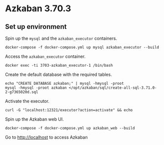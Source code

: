 # Azkaban 3.70.3

## Set up environment
Spin up the `mysql` and the `azkaban_executor` containers.

```
docker-compose -f docker-compose.yml up mysql azkaban_executor --build
```

Access the `azkaban_executor` container.

```
docker exec -ti 3703-azkaban_executor-1 /bin/bash
```

Create the default database with the required tables.
```
echo "CREATE DATABASE azkaban;" | mysql -hmysql -proot
mysql -hmysql -proot azkaban </opt/azkaban/sql/create-all-sql-3.71.0-2-g7365020d.sql
```

Activate the executor.

```
curl -G "localhost:12321/executor?action=activate" && echo
```

Spin up the Azkaban web UI.

```
docker-compose -f docker-compose.yml up azkaban_web --build
```

Go to [http://localhost](http://localhost:80) to access Azkaban